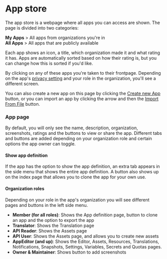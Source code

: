 # App store

The app store is a webpage where all apps you can access are shown. The page is divided into two
categories:

**My Apps** > All apps from organizations you're in\
**All Apps** > All apps that are publicly available

Each app shows an icon, a title, which organization made it and what rating it has. Apps are
automatically sorted based on how their rating is, but you can change how this is sorted if you'd
like.

By clicking on any of these apps you're taken to their frontpage. Depending on the app's
[privacy setting](../02-guides/security#app-privacy) and your role in the organization, you'll see a
different screen.

You can also create a new app on this page by clicking the [Create new App](/apps#create) button, or
you can import an app by clicking the arrow and then the [Import From File](/apps#import) button.

### App page

By default, you will only see the name, description, organization, screenshots, ratings and the
buttons to view or share the app. Different tabs and buttons are added depending on your
organization role and certain options the app owner can toggle.

#### Show app definition

If the app has the option to show the app definition, an extra tab appears in the side menu that
shows the entire app definition. A button also shows up on the index page that allows you to clone
the app for your own use.

#### Organization roles

Depending on your role in the app's organization you will see different pages and buttons in the
left side menu.

- **Member (for all roles)**: Shows the App definition page, button to clone an app and the option
  to export the app
- **Translator**: Shows the Translation page
- **API Reader**: Shows the Assets page
- **API User**: Shows the Assets page, and allows you to create new assets
- **AppEditor (and up)**: Shows the Editor, Assets, Resources, Translations, Notifications,
  Snapshots, Settings, Variables, Secrets and Quotas pages.
- **Owner & Maintainer**: Shows button to add screenshots
